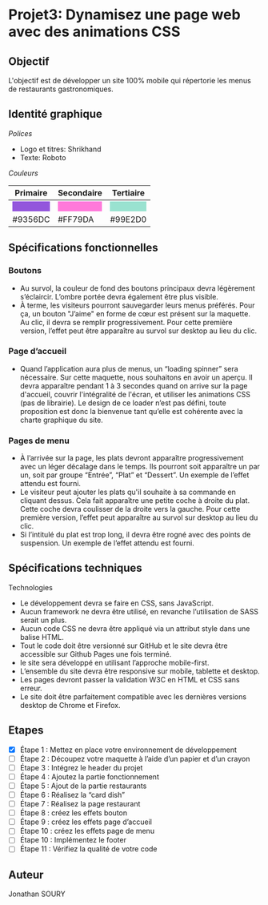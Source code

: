 # Projet3: Dynamisez une page web avec des animations CSS

## Objectif

L'objectif est de développer un site 100% mobile qui répertorie les menus de restaurants gastronomiques.

## Identité graphique

_Polices_

- Logo et titres: Shrikhand
- Texte: Roboto

_Couleurs_

| Primaire                                                                 | Secondaire                                                                | Tertiaire                                                                |
| ------------------------------------------------------------------------ | ------------------------------------------------------------------------- | ------------------------------------------------------------------------ |
| <div style="background-color:#9356DC; width: 100%; height: 20px;"></div> | <div style="background-color:#FF79DA ; width: 100%; height: 20px;"></div> | <div style="background-color:#99E2D0; width: 100%; height: 20px;"></div> |
| #9356DC                                                                  | #FF79DA                                                                   | #99E2D0                                                                  |

## Spécifications fonctionnelles

### Boutons

- Au survol, la couleur de fond des boutons principaux devra légèrement s’éclaircir. L’ombre portée devra également être plus visible.
- À terme, les visiteurs pourront sauvegarder leurs menus préférés. Pour ça, un bouton "J’aime" en forme de cœur est présent sur la maquette. Au clic, il devra se remplir progressivement. Pour cette première version, l’effet peut être apparaître au survol sur desktop au lieu du clic.

### Page d’accueil

- Quand l’application aura plus de menus, un “loading spinner” sera nécessaire. Sur cette maquette, nous souhaitons en avoir un aperçu. Il devra apparaître pendant 1 à 3 secondes quand on arrive sur la page d'accueil, couvrir l'intégralité de l'écran, et utiliser les animations CSS (pas de librairie). Le design de ce loader n’est pas défini, toute proposition est donc la bienvenue tant qu’elle est cohérente avec la charte graphique du site.

### Pages de menu

- À l’arrivée sur la page, les plats devront apparaître progressivement avec un léger décalage dans le temps. Ils pourront soit apparaître un par un, soit par groupe “Entrée”, “Plat” et “Dessert”. Un exemple de l’effet attendu est fourni.
- Le visiteur peut ajouter les plats qu'il souhaite à sa commande en cliquant dessus. Cela fait apparaître une petite coche à droite du plat. Cette coche devra coulisser de la droite vers la gauche. Pour cette première version, l’effet peut apparaître au survol sur desktop au lieu du clic.
- Si l’intitulé du plat est trop long, il devra être rogné avec des points de suspension. Un exemple de l’effet attendu est fourni.

## Spécifications techniques

Technologies

- Le développement devra se faire en CSS, sans JavaScript.
- Aucun framework ne devra être utilisé, en revanche l’utilisation de SASS serait un plus.
- Aucun code CSS ne devra être appliqué via un attribut style dans une balise HTML.
- Tout le code doit être versionné sur GitHub et le site devra être accessible sur
  Github Pages une fois terminé.
- le site sera développé en utilisant l’approche mobile-first.
- L’ensemble du site devra être responsive sur mobile, tablette et desktop.
- Les pages devront passer la validation W3C en HTML et CSS sans erreur.
- Le site doit être parfaitement compatible avec les dernières versions desktop de
  Chrome et Firefox.

## Etapes

- [x] Étape 1 : Mettez en place votre environnement de développement
- [ ] Étape 2 : Découpez votre maquette à l’aide d’un papier et d’un crayon
- [ ] Étape 3 : Intégrez le header du projet
- [ ] Étape 4 : Ajoutez la partie fonctionnement
- [ ] Étape 5 : Ajout de la partie restaurants
- [ ] Étape 6 : Réalisez la “card dish”
- [ ] Étape 7 : Réalisez la page restaurant
- [ ] Étape 8 : créez les effets bouton
- [ ] Étape 9 : créez les effets page d’accueil
- [ ] Étape 10 : créez les effets page de menu
- [ ] Étape 10 : Implémentez le footer
- [ ] Étape 11 : Vérifiez la qualité de votre code

## Auteur

Jonathan SOURY
